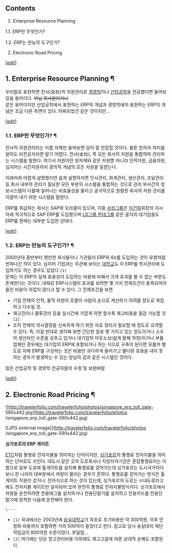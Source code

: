 ## Contents

    

1. Enterprise Resource Planning 
    

1.1. ERP란 무엇인가?

1.2. ERP는 만능의 도구인가?

2. Electronic Road Pricing 

[[edit](http://rigvedawiki.net/r1/wiki.php/ERP?action=edit&section=1)]

## 1. Enterprise Resource Planning ¶

우리말로 표현하면 전사(全社)적 자원관리로 [경영학](%EA%B2%BD%EC%98%81%ED%95%99.md)이나
[산업공학](%EC%82%B0%EC%97%85%EA%B3%B5%ED%95%99.md)을 전공했다면 들어보았을 용어이다. <del>아님
회사원이거나</del>  
같은 용어이지만 산업공학에서 표현하는 ERP의 개념과 경영학에저 표현하는 ERP의 개념은 조금 다른 측면이 있다. 어찌되었건 같은
것이지만...

  

[[edit](http://rigvedawiki.net/r1/wiki.php/ERP?action=edit&section=2)]

### 1.1. ERP란 무엇인가? ¶

전사적 자원관리라는 이름 자체만 들어보면 감이 잘 안잡힐 것이다. 물론 한자의 의미를 알아도 비전공자라면 알기 어렵다. 전사(全社), 즉
모든 회사의 자원을 통합하여 관리하는 시스템을 말한다. 여기서 자원이란 원자재와 같은 자원뿐 아니라 인적자원, 금융자원, 심지어는
시간자원까지 광의적 개념의 모든 자원을 일컫는다.

  

이래저래 어렵게 설명했지만 쉽게 설명하자면 인사관리, 회계관리, 생산관리, 조달관리등 회사 내부의 관리가 필요한 모든 부분의 시스템을
통합하는 것으로 관리 부서간의 정보시스템이 다를때 일어나는 비효율성을 줄이고 궁극적으로 원활한 회사의 자원 관리를 이끌어 내기 위한 시스템을
말한다.

  

ERP를 취급하는 회사는 SAP와 오라클이 있으며, 이중
[삼성그룹](%EC%82%BC%EC%84%B1%EA%B7%B8%EB%A3%B9.md)은
[이건희](%EC%9D%B4%EA%B1%B4%ED%9D%AC.md)회장의 지시 아래 적극적으로 SAP ERP를 도입했으며 [LG그룹](
/wiki/LG%EA%B7%B8%EB%A3%B9),[현대그룹](%ED%98%84%EB%8C%80%EA%B7%B8%EB%A3%B9.md)
같은 굴지의 대기업을도 ERP를 현재는 대부분 도입한 상태다.

  

[[edit](http://rigvedawiki.net/r1/wiki.php/ERP?action=edit&section=3)]

### 1.2. ERP는 만능의 도구인가? ¶

2000년대 중반부터 웬만한 회사들이나 기관들이 ERP와 6σ를 도입하는 것이 유행처럼 번져나간 적이 있다. 심지어 기업과는 무관해 보이는
[대학교](%EB%8C%80%ED%95%99%EA%B5%90.md)도 이 ERP를 학사관리에 도입하기도 하는 경우도 있었다.`[1]`  
문제는 이 ERP의 실제 효용성이 도입하는 비용에 비해서 크게 효과를 볼 수 없는 부분도 존재한다는 것이다. 대체로 ERP시스템이 효과를
보려면 몇 가지 전제조건이 충족되어야 들인 비용이 아깝지 않다고 할 수 있다. 그 전제조건을 보면

  

  * 기업 전체의 인적, 물적 자원의 흐름이 사람의 손으로 계산하기 어려울 정도로 복잡하고 다수일 것.
  * 재고관리나 물류관리 등을 실시간에 가깝게 하면 할수록 재고비용을 절감 가능할 것`[2]`
  * 조직 전체의 의사결정을 신속하게 하기 위한 자료 정리가 필요할 때
정도로 요약할 수 있다. 즉, 이걸 반대로 생각해 보면 간단한 점포 몇 가지고 있는 정도이거나 소수의 생산라인 수준을 갖추고 있거나 대기업의
아웃소싱(쉽게 말해 하청)이거나 부품업체인 경우에는 대기업의 ERP에 포함되거나 하는 식으로 구축이 된다면 모를까 별도로 자체 ERP를
구성하는 것은 비용만 과다하게 들어가고 별다른 효용을 내지 못하는 경우가 발생하는 수 있는 양날의 검과 같은 시스템인 것이다.

  
  
  

많은 산업공학 및 경영학 전공자들의 수정 및 보완바람

  

[[edit](http://rigvedawiki.net/r1/wiki.php/ERP?action=edit&section=4)]

## 2. Electronic Road Pricing ¶

![http://travelerfolio.com/travelerfolio/photos/singapore_erp_toll_gate-
590x442.jpg](http://travelerfolio.com/travelerfolio/photos
/singapore_erp_toll_gate-590x442.jpg)

[[JPG external image]](http://travelerfolio.com/travelerfolio/photos
/singapore_erp_toll_gate-590x442.jpg)

  
**싱가포르의 ERP 게이트**

  

[ETC](ETC.md)처럼 통행료 전자지불을 의미하는 단어이지만,
[싱가포르](%EC%8B%B1%EA%B0%80%ED%8F%AC%EB%A5%B4.md)의 통행료 전자지불을 의미하는 단어로도 쓰인다.
대도시 같은 곳의 도로회사나 지방자치기관은 혼잡통행료라는 이름으로 일부 도로에 톨게이트를 설치해 통행료를 걷어가는데 싱가포르는
도시국가이다보니 한 나라의 대부분에서 차량이 몰리는 경우가 흔하다. 통행료를 걷어가는 방식은 톨게이트 직원이 걷거나, 전자식으로 하는 것이
있는데, 싱가포르의 도로는 시내도로라고 해도 전자지불 게이트만 설치되어 있어 완전히 통행료 전자지불방식이다. 싱가포르에서 차량을 운전하려면
전용태그를 설치하거나 전용단말기를 설치하고 전용카드를 전용단말기에 장착한 다음에 운전해야 한다.

  

`\----`

  * `[1]` 국내에서는 2003년에 [숭실대학교](%EC%88%AD%EC%8B%A4%EB%8C%80%ED%95%99%EA%B5%90.md)가 최초로 초기비용만 약 300억원, 이후 안정화 비용까지 포함하면 거의 500억이 들었다고 한다. 참고로 당시 숭실대의 재단 적립금이 800억원 수준이었다. 후덜덜...
  * `[2]` 여기에는 단순 창고관리비용 이외에도 재고고갈에 따른 상대적 손해도 포함된다.


